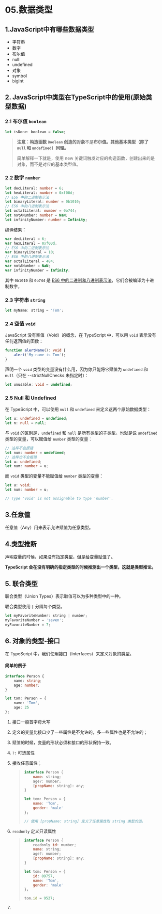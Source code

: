 # 05.数据类型





## 1.JavaScript中有哪些数据类型

+ 字符串
+ 数字
+ 布尔值
+ null
+ undefined
+ 对象
+ symbol
+ bigInt



## 2. JavaScript中类型在TypeScript中的使用(原始类型数据)



### 2.1 布尔值 `boolean`

```js
let isDone: boolean = false;
```

> **注意：构造函数 `Boolean` 创造的对象**不是**布尔值。其他基本类型（除了 `null` 和 `undefined`）同理。**
>
> 简单解释一下就是，使用 new 关键词触发对应的构造函数，创建出来的是对象，而不是对应的基本类型值。



### 2.2 数字 `number` 

```ts
let decLiteral: number = 6;
let hexLiteral: number = 0xf00d;
// ES6 中的二进制表示法
let binaryLiteral: number = 0b1010;
// ES6 中的八进制表示法
let octalLiteral: number = 0o744;
let notANumber: number = NaN;
let infinityNumber: number = Infinity;
```

编译结果：

```js
var decLiteral = 6;
var hexLiteral = 0xf00d;
// ES6 中的二进制表示法
var binaryLiteral = 10;
// ES6 中的八进制表示法
var octalLiteral = 484;
var notANumber = NaN;
var infinityNumber = Infinity;
```

其中 `0b1010` 和 `0o744` 是 [ES6 中的二进制和八进制表示法](http://es6.ruanyifeng.com/#docs/number#二进制和八进制表示法)，它们会被编译为十进制数字。





### 2.3 字符串 `string`

```js
let myName: string = 'Tom';
```



### 2.4 空值 `void`

JavaScript 没有空值（Void）的概念，在 TypeScript 中，可以用 `void` 表示没有任何返回值的函数：

```ts
function alertName(): void {
    alert('My name is Tom');
}
```

声明一个 `void` 类型的变量没有什么用，因为你只能将它赋值为 `undefined` 和 `null`（只在 --strictNullChecks 未指定时）：

```ts
let unusable: void = undefined;
```



### 2.5 Null 和 Undefined

在 TypeScript 中，可以使用 `null` 和 `undefined` 来定义这两个原始数据类型：

```ts
let u: undefined = undefined;
let n: null = null;
```

与 `void` 的区别是，`undefined` 和 `null` 是所有类型的子类型。也就是说 `undefined` 类型的变量，可以赋值给 `number` 类型的变量：

```ts
// 这样不会报错
let num: number = undefined;
// 这样也不会报错
let u: undefined;
let num: number = u;
```

而 `void` 类型的变量不能赋值给 `number` 类型的变量：

```ts
let u: void;
let num: number = u;

// Type 'void' is not assignable to type 'number'.
```





## 3.任意值

任意值（Any）用来表示允许赋值为任意类型。



## 4.类型推断

声明变量的时候，如果没有指定类型，但是给变量赋值了。

**TypeScript 会在没有明确的指定类型的时候推测出一个类型，这就是类型推论。**



## 5. 联合类型

联合类型（Union Types）表示取值可以为多种类型中的一种。

联合类型使用 `|` 分隔每个类型。

```js
let myFavoriteNumber: string | number;
myFavoriteNumber = 'seven';
myFavoriteNumber = 7;
```





## 6. 对象的类型-接口

在 TypeScript 中，我们使用接口（Interfaces）来定义对象的类型。



#### 简单的例子

```ts
interface Person {
    name: string;
    age: number;
}

let tom: Person = {
    name: 'Tom',
    age: 25
};
```



1. 接口一般首字母大写

2. 定义的变量比接口少了一些属性是不允许的，多一些属性也是不允许的；

3. 赋值的时候，变量的形状必须和接口的形状保持一致。

4. `?:` 可选属性

5. 接收任意属性；

   > ```js
   > interface Person {
   >     name: string;
   >     age?: number;
   >     [propName: string]: any;
   > }
   > 
   > let tom: Person = {
   >     name: 'Tom',
   >     gender: 'male'
   > };
   > 
   > // 使用 [propName: string] 定义了任意属性取 string 类型的值。
   > ```
   >
   > 

6. `readonly` 定义只读属性

   > ```js
   > interface Person {
   >     readonly id: number;
   >     name: string;
   >     age?: number;
   >     [propName: string]: any;
   > }
   > 
   > let tom: Person = {
   >     id: 89757,
   >     name: 'Tom',
   >     gender: 'male'
   > };
   > 
   > tom.id = 9527;
   > ```
   >
   > 

7. 







